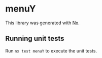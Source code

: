 # menuY

This library was generated with [Nx](https://nx.dev).

## Running unit tests

Run `nx test menuY` to execute the unit tests.
